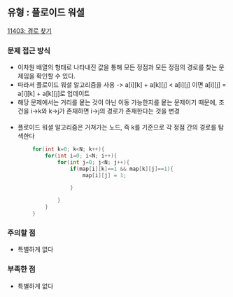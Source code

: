## 유형 : 플로이드 워셜
[11403: 경로 찾기](https://www.acmicpc.net/problem/11403)

### 문제 접근 방식
  - 이차원 배열의 형태로 나타내진 값을 통해 모든 정점과 모든 정점의 경로를 찾는 문제임을 확인할 수 있다.
  - 따라서 플로이드 워셜 알고리즘을 사용 -> a[i][k] + a[k][j] < a[i][j] 이면 a[i][j] = a[i][k] + a[k][j]로 업데이트
  - 해당 문제에서는 거리를 뭍는 것이 아닌 이동 가능한지를 뭍는 문제이기 때문에, 조건을 i->k와 k->j가 존재하면 i->j의 경로가 존재한다는 것을 변경
<br></br>
  - 플로이드 워셜 알고리즘은 거쳐가는 노드, 즉 k를 기준으로 각 정점 간의 경로를 탐색한다
``` Java
        for(int k=0; k<N; k++){
            for(int i=0; i<N; i++){
                for(int j=0; j<N; j++){
                    if(map[i][k]==1 && map[k][j]==1){
                        map[i][j] = 1;

                    }

                }
            }
        }
```

### 주의할 점
  - 특별하게 없다

### 부족한 점
  - 특별하게 없다
      
